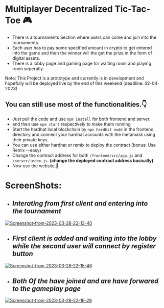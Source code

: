 # **Multiplayer Decentralized Tic-Tac-Toe 🎮**

- There is a tournaments Section where users can come and join into the tournaments. 
- Each user has to pay some specified amount in crypto to get entered into the game and then the winner will the get the prize in the form of digital assets.
- There is a lobby page and gaming page for waiting room and playing room seperatly.

Note: This Project is a prototype and currently is in development and hopefully will be deployed live by the end of this weekend (deadline: 02-04-2023)

## **You can still use most of the functionalities.👇** 
- Just pull the code and use `npm install` for both frontend and server. 
- and then use `npm start` respectively to make them running
- Start the hardhat local blockchain by `npx hardhat node` in the frontend directory and connect your hardhat accounts with the metamask using their private keys. 
- You can use either hardhat or remix to deploy the contract (bonus: Use Remix --easy) 
- Change the contract address for both `/frontend/src/app.js` and `/server/index.js`. **(change the deployed contract address basically)** 
- Now use the website.🥳 

# **ScreenShots:**

- ## *Interating from first client and entering into the tournament*
<a href="https://ibb.co/GMdC3TT"><img src="https://i.ibb.co/HPKGpdd/Screenshot-from-2023-03-28-22-13-40.png" alt="Screenshot-from-2023-03-28-22-13-40" border="0"></a>

- ## *First client is added and waiting into the lobby while the second user will connect by register button*
<a href="https://ibb.co/Ksf4046"><img src="https://i.ibb.co/2MCVnVq/Screenshot-from-2023-03-28-22-15-46.png" alt="Screenshot-from-2023-03-28-22-15-46" border="0"></a>

- ## *Both Of the have joined and are have forwared to the gameplay page*
<a href="https://ibb.co/JkJf9Tv"><img src="https://i.ibb.co/x5TpNb1/Screenshot-from-2023-03-28-22-16-29.png" alt="Screenshot-from-2023-03-28-22-16-29" border="0"></a><br />